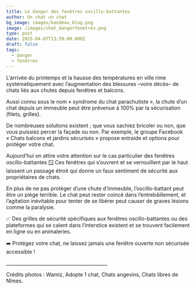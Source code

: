 ```yaml
---
title: Le danger des fenêtres oscillo-battantes
author: Un chat un chat
bg_image: images/bandeau_blog.png
image: /images/chat_dangerfenetres.png
type: post
date: 2025-04-07T13:59:00.000Z
draft: false
tags:
  - danger
  - fenêtres
---
```

L’arrivée du printemps et la hausse des températures en ville rime systématiquement avec l’augmentation des blessures –voire décès– de chats liés aux chutes depuis fenêtres et balcons.

Aussi connu sous le nom « syndrome du chat parachutiste », la chute d’un chat depuis un immeuble peut être prévenue à 100% par la sécurisation (filets, grilles). 

De nombreuses solutions existent ; que vous sachiez bricoler ou non, que vous puissiez percer la façade ou non. Par exemple, le groupe Facebook « Chats balcons et jardins sécurisés » propose entraide et options pour protéger votre chat.

Aujourd’hui on attire votre attention sur le cas particulier des fenêtres oscillo-battantes 🪟 Ces fenêtres qui s’ouvrent et se verrouillent par le haut laissent un passage étroit qui donne un faux sentiment de sécurité aux propriétaires de chats. 

En plus de ne pas protéger d’une chute d’immeuble, l’oscillo-battant peut être un piège terrible. Le chat peut rester coincé dans l’entrebâillement, et l’agitation inévitable pour tenter de se libérer peut causer de graves lésions comme la paralysie. 

✅ Des grilles de sécurité spécifiques aux fenêtres oscillo-battantes ou des plateformes qui se calent dans l’interstice existent et se trouvent facilement en ligne ou en animaleries. 

➡️ Protégez votre chat, ne laissez jamais une fenêtre ouverte non sécurisée accessible !

\_\_\_\_\_\_\_\_\_\_\_\_\_\_\_\_\_\_\_\_\_\_\_\_\_\_\_\_\_\_\_\_\_\_\_\_\_\_\_\_\_\__

Crédits photos : Wamiz, Adopte 1 chat, Chats angevins, Chats libres de Nîmes.
